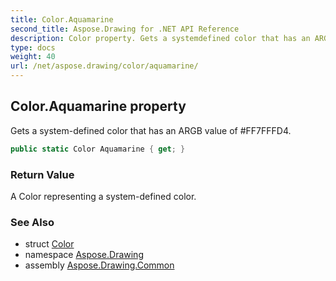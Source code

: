 ```yaml
---
title: Color.Aquamarine
second_title: Aspose.Drawing for .NET API Reference
description: Color property. Gets a systemdefined color that has an ARGB value of FF7FFFD4
type: docs
weight: 40
url: /net/aspose.drawing/color/aquamarine/
---
```

## Color.Aquamarine property

Gets a system-defined color that has an ARGB value of #FF7FFFD4.

```csharp
public static Color Aquamarine { get; }
```

### Return Value

A Color representing a system-defined color.

### See Also

* struct [Color](../)
* namespace [Aspose.Drawing](../../color/)
* assembly [Aspose.Drawing.Common](../../../)


